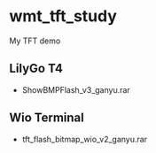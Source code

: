 # wmt_tft_study
My TFT demo

## LilyGo T4  
* ShowBMPFlash_v3_ganyu.rar  

## Wio Terminal  
* tft_flash_bitmap_wio_v2_ganyu.rar  

